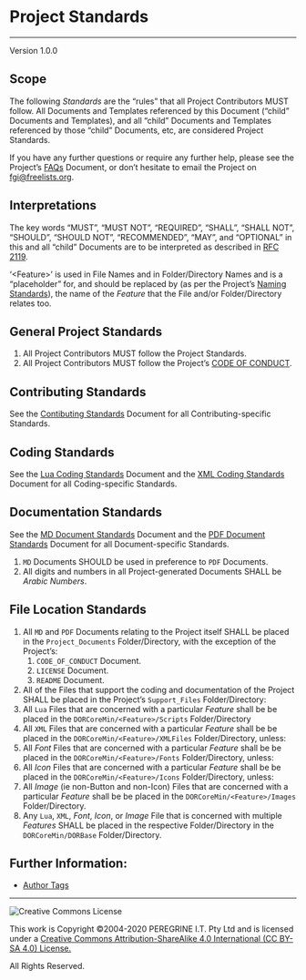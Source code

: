 # Project Standards

---

Version 1.0.0

## Scope

The following *Standards* are the &ldquo;rules&rdquo; that all Project Contributors MUST follow. All Documents and Templates referenced by this Document (&ldquo;child&rdquo; Documents and Templates), and all &ldquo;child&rdquo; Documents and Templates referenced by those &ldquo;child&rdquo; Documents, etc, are considered Project Standards.

If you have any further questions or require any further help, please see the Project&rsquo;s [FAQs](https://github.com/Dulux-Oz/FGI/tree/master/Project_Documentation/FAQs.md) Document, or don&rsquo;t hesitate to email the Project on <fgi@freelists.org>.

## Interpretations

The key words &ldquo;MUST&rdquo;, &ldquo;MUST NOT&rdquo;, &ldquo;REQUIRED&rdquo;, &ldquo;SHALL&rdquo;, &ldquo;SHALL NOT&rdquo;, &ldquo;SHOULD&rdquo;, &ldquo;SHOULD NOT&rdquo;, &ldquo;RECOMMENDED&rdquo;, &ldquo;MAY&rdquo;, and &ldquo;OPTIONAL&rdquo; in this and all &ldquo;child&rdquo; Documents are to be interpreted as described in [RFC 2119](https://tools.ietf.org/html/rfc2119).

&lsquo;\<Feature>&rsquo; is used in File Names and in Folder/Directory Names and is a &ldquo;placeholder&rdquo; for, and should be replaced by (as per the Project&rsquo;s [Naming Standards](https://github.com/Dulux-Oz/FGI/tree/master/Project_Documentation/Naming_Standards.md)), the name of the *Feature* that the File and/or Folder/Directory relates too.

## General Project Standards

1. All Project Contributors MUST follow the Project Standards.
2. All Project Contributors MUST follow the Project&rsquo;s [CODE OF CONDUCT](https://github.com/Dulux-Oz/FGI/tree/master/CODE_OF_CONDUCT.md).

## Contributing Standards

See the [Contibuting Standards](https://github.com/Dulux-Oz/FGI/tree/master/Project_Documentation/Contributing_Standards.md) Document for all Contributing-specific Standards.

## Coding Standards

See the [Lua Coding Standards](https://github.com/Dulux-Oz/FGI/tree/master/Project_Documentation/Lua_Coding_Standards.md) Document and the [XML Coding Standards](https://github.com/Dulux-Oz/FGI/tree/master/Project_Documentation/XML_Coding_Standards.md) Document for all Coding-specific Standards.

## Documentation Standards

See the [MD Document Standards](https://github.com/Dulux-Oz/FGI/tree/master/Project_Documentation/MD_Document_Standards.md) Document and the [PDF Document Standards](https://github.com/Dulux-Oz/FGI/tree/master/Project_Documentation/PDF_Document_Standards.md) Document for all Document-specific Standards.

1. `MD` Documents SHOULD be used in preference to `PDF` Documents.
2. All digits and numbers in all Project-generated Documents SHALL be *Arabic Numbers*.

## File Location Standards

1. All `MD` and `PDF` Documents relating to the Project itself SHALL be placed in the `Project_Documents` Folder/Directory, with the exception of the Project&rsquo;s:
	1. `CODE_OF_CONDUCT` Document.
	2. `LICENSE` Document.
	3. `README` Document.
2. All of the Files that support the coding and documentation of the Project SHALL be placed in the Project&rsquo;s `Support_Files` Folder/Directory:
3. All `Lua` Files that are concerned with a particular *Feature* shall be be placed in the `DORCoreMin/<Feature>/Scripts` Folder/Directory
4. All `XML` Files that are concerned with a particular *Feature* shall be be placed in the `DORCoreMin/<Feature>/XMLFiles` Folder/Directory, unless:
5. All *Font* Files that are concerned with a particular *Feature* shall be be placed in the `DORCoreMin/<Feature>/Fonts` Folder/Directory, unless:
6. All *Icon* Files that are concerned with a particular *Feature* shall be be placed in the `DORCoreMin/<Feature>/Icons` Folder/Directory, unless:
7. All *Image* (ie non-Button and non-Icon) Files that are concerned with a particular *Feature* shall be be placed in the `DORCoreMin/<Feature>/Images` Folder/Directory.
8. Any `Lua`, `XML`, *Font*, *Icon*, or *Image* File that is concerned with multiple *Features* SHALL be placed in the respective Folder/Directory in the `DORCoreMin/DORBase` Folder/Directory.

## Further Information:

- [Author Tags](https://github.com/Dulux-Oz/FGI/tree/master/Project_Documentation/CCO.md)

---

![Creative Commons License](https://i.creativecommons.org/l/by-sa/4.0/88x31.png "Creative Commons License")

This work is Copyright &copy;2004-2020 PEREGRINE I.T. Pty Ltd and is licensed under a [Creative Commons Attribution-ShareAlike 4.0 International (CC BY-SA 4.0) License.](https://creativecommons.org/licenses/by-sa/4.0/)

All Rights Reserved.
